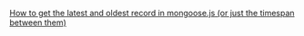[How to get the latest and oldest record in mongoose.js (or just the timespan between them)](https://stackoverflow.com/questions/12467102/how-to-get-the-latest-and-oldest-record-in-mongoose-js-or-just-the-timespan-bet)
